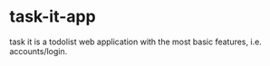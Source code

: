 # task-it-app

task it is a todolist web application with the most basic features, i.e. accounts/login.

